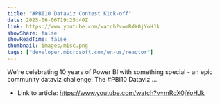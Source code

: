 ```yaml
---
title: "#PBI10 Dataviz Contest Kick-off"
date: 2025-06-06T19:25:40Z
link: https://www.youtube.com/watch?v=mRdX0jYoHJk
showShare: false
showReadTime: false
thumbnail: images/misc.png
tags: ["developer.microsoft.com/en-us/reactor"]
---
```

We're celebrating 10 years of Power BI with something special - an epic community dataviz challenge! The #PBI10 Dataviz ...

- Link to article: https://www.youtube.com/watch?v=mRdX0jYoHJk